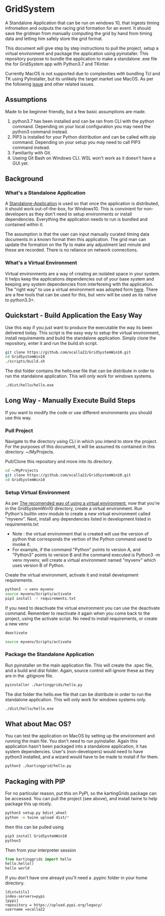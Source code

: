 # GridSystem
A Standalone Application that can be run on windows 10, that ingests timing infromation and outputs the racing grid formation for an event.
It should save the gridman from manually computing the grid by hand from timing data and letting him safely store the grid format.

This document will give step by step instructions to pull the project, setup a virtual environment and package the application using pyinstaller. 
This repository purpose to bundle the application to make a standalone .exe file the for GridSystem app with Python3.7 and TKinter.

Currently MacOS is not supported due to complexities with bundling Tcl and TK using PyInstaller, but its unlikely the target market use MacOS. As per the following [issue](https://github.com/pyinstaller/pyinstaller/issues/3753) and other related issues.

## Assumptions
Made to be beginner friendly, but a few basic assumptions are made.
1. python3.7 has been installed and can be ran from CLI with the python command. Depending on your local configuration you may need the python3 command instead.
2. PIP3 is installed for your Python distribution and can be called with pip command. Depending on your setup you may need to call PIP3 command instead.
3. Familiarity with Git.
4. Useing Git Bash on Windows CLI. WSL won't work as it doesn't have a GUI yet.

## Background

### What's a Standalone Application
A [Standalone-Application](https://medium.com/swlh/a-guide-to-standalone-applications-and-why-enterprises-need-them-1764fd1f8a0c) is used so that once the application is distributed, it should work out-of-the-box, for Windows10. This is convinient for non-developers as they don't need to setup environments or install dependencies. Everything the application needs to run is bundled and contained within it.

The assumption is that the user can input manually curated timing data documents in a known format then this application. The grid man can update the formation on the fly to make any adjustment last minute and these are recorded. There is no reliance on network connections.

### What's a Virtual Environment
Virtual environments are a way of creating an isolated space in your system. It helps keep the applications dependencies out of your base system and keeping any system dependencies from interfereing with the application. The "right way" to use a virtual environment was adopted form [here](https://medium.com/@jtpaasch/the-right-way-to-use-virtual-environments-1bc255a0cba7). There are a few tools that can be used for this, but venv will be used as its native to python3.3+.

## Quickstart - Build Application the Easy Way
Use this way if you just want to produce the executable the way its been delivered today.
This script is the easy way to setup the virtual environment, install requirements and build the standalone application. Simply clone the repository, enter it and run the build.sh script.

```bash
git clone https://github.com/ocalla22/GridSystemWin10.git
cd GridSystemWin10
./scripts/build.sh
```

The dist folder contains the hello.exe file that can be distribute in order to run the standalone application. This will only work for windows systems.

```bash
./dist/hello/hello.exe
```

## Long Way - Manually Execute Build Steps
If you want to modify the code or use different environments you should use this way.

### Pull Project
Navigate to the directory using CLI in which you intend to store the project. For the purposes of this document, it will be assumed its contained in this directory. ~/MyProjects.

Pull/Clone this repository and move into its directory.
```bash
cd ~/MyProjects
git clone https://github.com/ocalla22/GridSystemWin10.git
cd GridSystemWin10
```

### Setup Virtual Environment
As per [The recomended way of using a virtual environment](https://medium.com/@jtpaasch/the-right-way-to-use-virtual-environments-1bc255a0cba7), now that you're in the GridSystemWin10 directory, create a virtual environment. Run Python's builtin venv module to create a new virtual environment called "myvenv". Next, install any dependencies listed in development listed in requirements.txt 
- Note : the virtual environment that is created will use the version of python that corresponds the vertion of the Python command used to invoke it. 
- For example, if the command "Python" points to version A, and "Python3" points to version B and the command executed is Python3 -m venv myvenv, will create a virtual environment named "myvenv" which uses version B of Python. 

Create the virtual environment, activate it and install development requirements.
```bash
python3 -m venv myvenv 
source myvenv/Scripts/activate
pip3 install -r requirements.txt
```

If you need to deactivate the virtual environment you can use the deactivate command. Remember to reactivate it again when you come back to the project, using the activate script. No need to install requirements, or create a new venv

```bash
deactivate

source myvenv/Scripts/activate
```

### Package the Standalone Application
Run pyinstaller on the main application file. This will create the .spec file, and a build and dist folder. Again, source control will ignore these as they are in the .gitignore file.

```bash
pyinstaller ./kartinggrids/hello.py
```

The dist folder the hello.exe file that can be distribute in order to run the standalone application. This will only work for windows systems only.

```bash
./dist/hello/hello.exe
```

## What about Mac OS?
You can test the application on MacOS by setting up the environment and running the main file. You don't need to run pyinstaller. Again this application hasn't been packaged into a standalone application, it has system dependencies. User's (non-developers) would need to have python3 installed, and a wizard would have to be made to install if for them.
```bash
python3 ./kartinggrid/hello.py
```

## Packaging with PIP
For no particular reason, put this on PyPI, so the kartingGrids package can be accessed.
You can pull the project (see above), and install twine to help package this up nicely.

```bash
python3 setup.py bdist_wheel
python -m twine upload dist/*
```

then this can be pulled using 

```bash
pip3 install GridSystemWin10
python3
```
Then from your interpreter session

```python
from kartinggrids import hello
hello.hello()
hello world
```

If you don't have one alreayd you'll need a .pypirc folder in your home directory.

```
[distutils] 
index-servers=pypi
[pypi] 
repository = https://upload.pypi.org/legacy/ 
username =ocalla22
```
